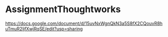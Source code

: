 # AssignmentThoughtworks
https://docs.google.com/document/d/15uvNxWgnQkN3a5S8fX2CQouvR8huTmuR2ljfXwjRqSE/edit?usp=sharing
